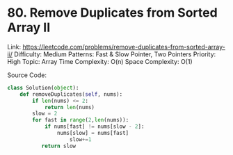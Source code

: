 # 80. Remove Duplicates from Sorted Array II

Link: https://leetcode.com/problems/remove-duplicates-from-sorted-array-ii/
Difficulty: Medium
Patterns: Fast & Slow Pointer, Two Pointers
Priority: High
Topic: Array
Time Complexity: O(n)
Space Complexity: O(1)

Source Code:

```python
class Solution(object):
    def removeDuplicates(self, nums):
        if len(nums) <= 2:
            return len(nums)
        slow = 2
        for fast in range(2,len(nums)):
            if nums[fast] != nums[slow - 2]:
                nums[slow] = nums[fast]
	                slow+=1
	       return slow
```